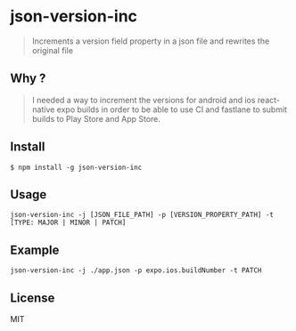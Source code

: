 # json-version-inc
> Increments a version field property in a json file and rewrites the original file

## Why ?
> I needed a way to increment the versions for android and ios react-native expo builds in order to be able to use CI and fastlane to submit builds to Play Store and App Store.

## Install
```
$ npm install -g json-version-inc
```

## Usage
```
json-version-inc -j [JSON_FILE_PATH] -p [VERSION_PROPERTY_PATH] -t [TYPE: MAJOR | MINOR | PATCH]
```

## Example
```
json-version-inc -j ./app.json -p expo.ios.buildNumber -t PATCH
```

## License

MIT
